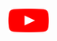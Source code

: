 <a href="https://www.youtube.com/channel/UC5TCo8gN5fILJ2sojGcOpxA"><img src="youtube_social_icon_red.png" alt="YouTube" align="left" height="48" width="82" ></a>
